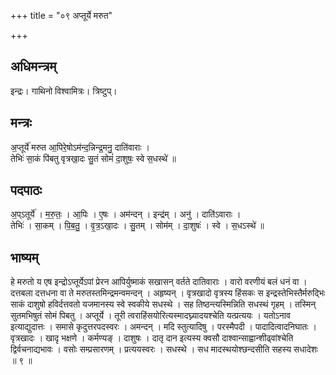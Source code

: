 +++
title = "०९ अप्तूर्ये मरुत"

+++
## अधिमन्त्रम्
इन्द्रः। गाथिनो विश्वामित्रः। त्रिष्टुप्।

## मन्त्रः
अ॒प्तूर्ये॑ मरुत आ॒पिरे॒षोऽम॑न्द॒न्निन्द्र॒मनु॒ दाति॑वाराः ।  
तेभिः॑ सा॒कं पि॑बतु वृत्रखा॒दः सु॒तं सोमं॑ दा॒शुषः॒ स्वे स॒धस्थे॑ ॥

## पदपाठः
अ॒प्ऽतूर्ये॑ । म॒रु॒तः॒ । आ॒पिः । ए॒षः । अम॑न्दन् । इन्द्र॑म् । अनु॑ । दाति॑ऽवाराः ।  
तेभिः॑ । सा॒कम् । पि॒ब॒तु॒ । वृ॒त्र॒ऽखा॒दः । सु॒तम् । सोम॑म् । दा॒शुषः॑ । स्वे । स॒धऽस्थे॑ ॥

## भाष्यम्
हे मरुतो य एष इन्द्रोऽप्तूर्येऽपां प्रेरन आपिर्युष्माकं सखासन् वर्तते दातिवाराः । वारो वरणीयं बलं धनं वा । दत्तबला दत्तधना वा ते मरुतस्तमिन्द्रमन्वमन्दन् । अहृष्यन् । वृत्रखादो वृत्रस्य हिंसकः स इन्द्रस्तेभिस्तैर्मरुद्भिः साकं दाशुषो हविर्दत्तवतो यजमानस्य स्वे स्वकीये सधस्थे । सह तिष्ठन्त्यस्मिन्निति सधस्थं गृहम् । तस्मिन् सुतमभिषुतं सोमं पिबतु । अप्तूर्ये । तूरी त्वराहिंसयोरित्यस्मादघ्न्यादयश्चेति यत्प्रत्ययः । यतोऽनाव इत्याद्युदात्तः । समासे कृदुत्तरपदस्वरः । अमन्दन् । मदि स्तुत्यादिषु । परस्मैपदी । पादादित्वादनिघातः । वृत्रखादः । खादृ भक्षणे । कर्मण्यङ् । दाशुषः । दातृ दान इत्यस्य क्वसौ दाश्वान्साह्वान्शीढ्वांश्चेति द्विर्वचनाद्यभावः । वसोः सम्प्रसारणम् । प्रत्ययस्वरः । सधस्थे । सध मादस्थयोश्छन्दसीति सहस्य सधादेशः ॥ ९ ॥